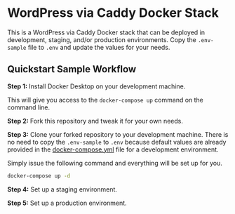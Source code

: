 # WordPress via Caddy Docker Stack

This is a WordPress via Caddy Docker stack that can be deployed in development, staging, and/or production environments. Copy the ```.env-sample``` file to ```.env``` and update the values for your needs.

## Quickstart Sample Workflow

**Step 1:** Install Docker Desktop on your development machine. 

This will give you access to the ```docker-compose up``` command on the command line. 

**Step 2:** Fork this repository and tweak it for your own needs. 

**Step 3:** Clone your forked repository to your development machine. There is no need to copy the ```.env-sample``` to ```.env``` because default values are already provided in the [docker-compose.yml](docker-compose.yml) file for a development environment.

Simply issue the following command and everything will be set up for you.

```bash
docker-compose up -d
```

**Step 4:** Set up a staging environment.

**Step 5:** Set up a production environment.